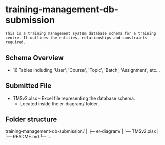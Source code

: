 # training-management-db-submission
    This is a training management system database schema for a training centre. It outlines the entities, relationships and constraints required.

## Schema Overview

- 16  Tables indluding 'User', 'Course', 'Topic', 'Batch', 'Assignment', etc...

## Submitted File

- TMSv2.xlsx – Excel file representing the database schema.
  - Located inside the er-diagram/ folder.

## Folder structure

training-management-db-submission/
|
├─ er-diagram/
|   └─ TMSv2.xlsx
|
├─ README.md
└─ ...